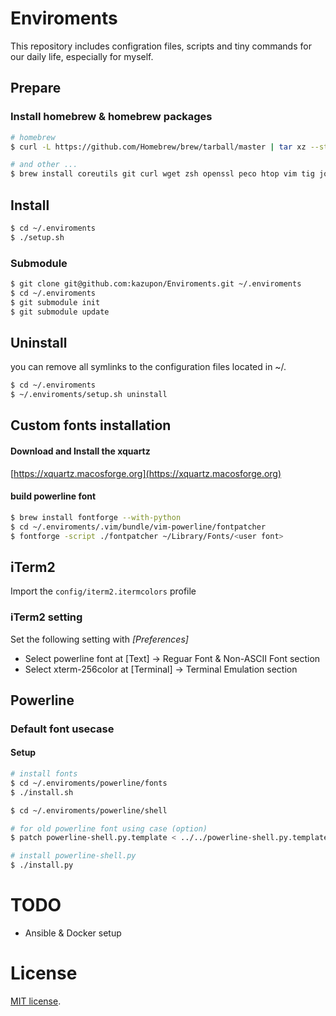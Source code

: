 # Enviroments
This repository includes configration files, scripts and tiny commands for our daily life, especially for myself.


## Prepare

### Install homebrew & homebrew packages

```sh
# homebrew
$ curl -L https://github.com/Homebrew/brew/tarball/master | tar xz --strip 1 -C homebrew   

# and other ...
$ brew install coreutils git curl wget zsh openssl peco htop vim tig jq emojify
```


## Install

```sh
$ cd ~/.enviroments
$ ./setup.sh
```

### Submodule

```sh
$ git clone git@github.com:kazupon/Enviroments.git ~/.enviroments
$ cd ~/.enviroments
$ git submodule init
$ git submodule update
```

## Uninstall
you can remove all symlinks to the configuration files located in ~/.

```sh
$ cd ~/.enviroments
$ ~/.enviroments/setup.sh uninstall
```

## Custom fonts installation

#### Download and Install the xquartz

[https://xquartz.macosforge.org](https://xquartz.macosforge.org)

#### build powerline font

```sh
$ brew install fontforge --with-python
$ cd ~/.enviroments/.vim/bundle/vim-powerline/fontpatcher
$ fontforge -script ./fontpatcher ~/Library/Fonts/<user font>
```


## iTerm2
Import the `config/iterm2.itermcolors` profile

### iTerm2 setting
Set the following setting with *[Preferences]*

- Select powerline font at [Text] -> Reguar Font & Non-ASCII Font section
- Select xterm-256color at [Terminal] -> Terminal Emulation section


## Powerline

### Default font usecase

#### Setup

```sh
# install fonts
$ cd ~/.enviroments/powerline/fonts
$ ./install.sh 

$ cd ~/.enviroments/powerline/shell

# for old powerline font using case (option)
$ patch powerline-shell.py.template < ../../powerline-shell.py.template.patch 

# install powerline-shell.py
$ ./install.py 
```


# TODO
- Ansible & Docker setup


# License
[MIT license](http://www.opensource.org/licenses/mit-license.php).
